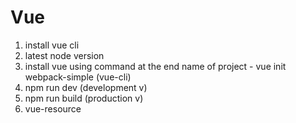 # Vue

1. install vue cli
2. latest node version
3. install vue using command at the end name of project - vue init webpack-simple (vue-cli) 
4. npm run dev (development v)
5. npm run build (production v)
6. vue-resource
